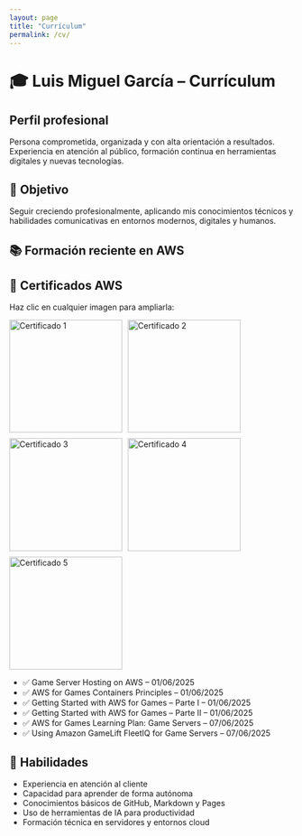 ```yaml
---
layout: page
title: "Currículum"
permalink: /cv/
---
```


# 🎓 Luis Miguel García – Currículum

## Perfil profesional

Persona comprometida, organizada y con alta orientación a resultados. Experiencia en atención al público, formación continua en herramientas digitales y nuevas tecnologías.

## 🎯 Objetivo

Seguir creciendo profesionalmente, aplicando mis conocimientos técnicos y habilidades comunicativas en entornos modernos, digitales y humanos.

## 📚 Formación reciente en AWS
## 🧾 Certificados AWS

Haz clic en cualquier imagen para ampliarla:

<div style="display: flex; flex-wrap: wrap; gap: 10px;">

  <a href="/assets/certificados/certificado_1.jpg" target="_blank">
    <img src="/assets/certificados/certificado_1.jpg" width="200" alt="Certificado 1">
  </a>

  <a href="/assets/certificados/certificado_2.jpg" target="_blank">
    <img src="/assets/certificados/certificado_2.jpg" width="200" alt="Certificado 2">
  </a>

  <a href="/assets/certificados/certificado_3.jpg" target="_blank">
    <img src="/assets/certificados/certificado_3.jpg" width="200" alt="Certificado 3">
  </a>

  <a href="/assets/certificados/certificado_4.jpg" target="_blank">
    <img src="/assets/certificados/certificado_4.jpg" width="200" alt="Certificado 4">
  </a>

  <a href="/assets/certificados/certificado_5.jpg" target="_blank">
    <img src="/assets/certificados/certificado_5.jpg" width="200" alt="Certificado 5">
  </a>

</div>

- ✅ Game Server Hosting on AWS – 01/06/2025  
- ✅ AWS for Games Containers Principles – 01/06/2025  
- ✅ Getting Started with AWS for Games – Parte I – 01/06/2025  
- ✅ Getting Started with AWS for Games – Parte II – 01/06/2025  
- ✅ AWS for Games Learning Plan: Game Servers – 07/06/2025  
- ✅ Using Amazon GameLift FleetIQ for Game Servers – 07/06/2025  

## 🧠 Habilidades

- Experiencia en atención al cliente
- Capacidad para aprender de forma autónoma
- Conocimientos básicos de GitHub, Markdown y Pages
- Uso de herramientas de IA para productividad
- Formación técnica en servidores y entornos cloud
